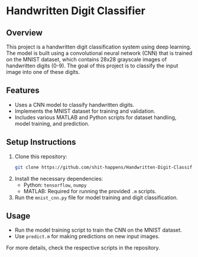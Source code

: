 # Handwritten Digit Classifier

## Overview
This project is a handwritten digit classification system using deep learning. The model is built using a convolutional neural network (CNN) that is trained on the MNIST dataset, which contains 28x28 grayscale images of handwritten digits (0-9). The goal of this project is to classify the input image into one of these digits.

## Features
- Uses a CNN model to classify handwritten digits.
- Implements the MNIST dataset for training and validation.
- Includes various MATLAB and Python scripts for dataset handling, model training, and prediction.

## Setup Instructions
1. Clone this repository:
   ```bash
   git clone https://github.com/shit-happens/Handwritten-Digit-Classifier.git
   ```
2. Install the necessary dependencies:
   - Python: `tensorflow`, `numpy`
   - MATLAB: Required for running the provided `.m` scripts.
3. Run the `mnist_cnn.py` file for model training and digit classification.

## Usage
- Run the model training script to train the CNN on the MNIST dataset.
- Use `predict.m` for making predictions on new input images.

For more details, check the respective scripts in the repository.
